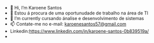 - 👋 Hi, I’m Karoene Santos  
- 👀 Estou á procura de uma oportunudade de trabalho na área de TI                               
- 🌱 I’m currently  cursando ánalise e desenvolvimento de sistemas    
- 📫 Contate-me no e-mail: karoenesantos57@gmail.com  
- Linkedin:https://www.linkedin.com/in/karoene-santos-0b839519a/
- 
